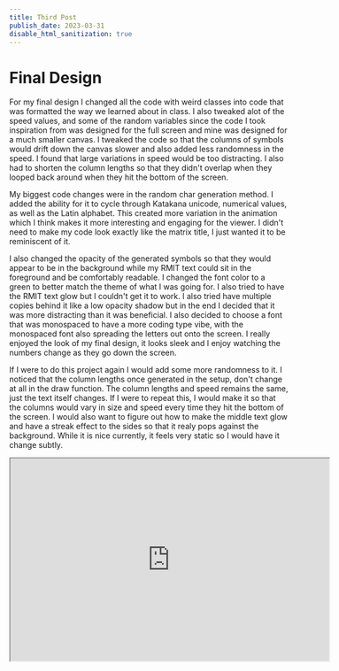 ```yaml
---
title: Third Post
publish_date: 2023-03-31
disable_html_sanitization: true
---
```


# Final Design

For my final design I changed all the code with weird classes into code that was formatted the way we learned about in class.
I also tweaked alot of the speed values, and some of the random variables since the code I took inspiration from was designed for the full screen and mine was designed for a much smaller canvas. I tweaked the code so that the columns of symbols would drift down the canvas slower and also added less randomness in the speed. I found that large variations in speed would be too distracting. I also had to shorten the column lengths so that they didn't overlap when they looped back around when they hit the bottom of the screen. 

My biggest code changes were in the random char generation method. I added the ability for it to cycle through Katakana unicode, numerical values, as well as the Latin alphabet. This created more variation in the animation which I think makes it more interesting and engaging for the viewer. I didn't need to make my code look exactly like the matrix title, I just wanted it to be reminiscent of it. 

I also changed the opacity of the generated symbols so that they would appear to be in the background while my RMIT text could sit in the foreground and be comfortably readable. I changed the font color to a green to better match the theme of what I was going for. I also tried to have the RMIT text glow but I couldn't get it to work. I also tried have multiple copies behind it like a low opacity shadow but in the end I decided that it was more distracting than it was beneficial. I also decided to choose a font that was monospaced to have a more coding type vibe, with the monospaced font also spreading the letters out onto the screen. I really enjoyed the look of my final design, it looks sleek and I enjoy watching the numbers change as they go down the screen.

If I were to do this project again I would add some more randomness to it. I noticed that the column lengths once generated in the setup, don't change at all in the draw function. The column lengths and speed remains the same, just the text itself changes. If I were to repeat this, I would make it so that the columns would vary in size and speed every time they hit the bottom of the screen. I would also want to figure out how to make the middle text glow and have a streak effect to the sides so that it realy pops against the background. While it is nice currently, it feels very static so I would have it change subtly.
<iframe src="https://editor.p5js.org/toveys/full/Ut74ha7vb" width="576" height="366"></iframe>